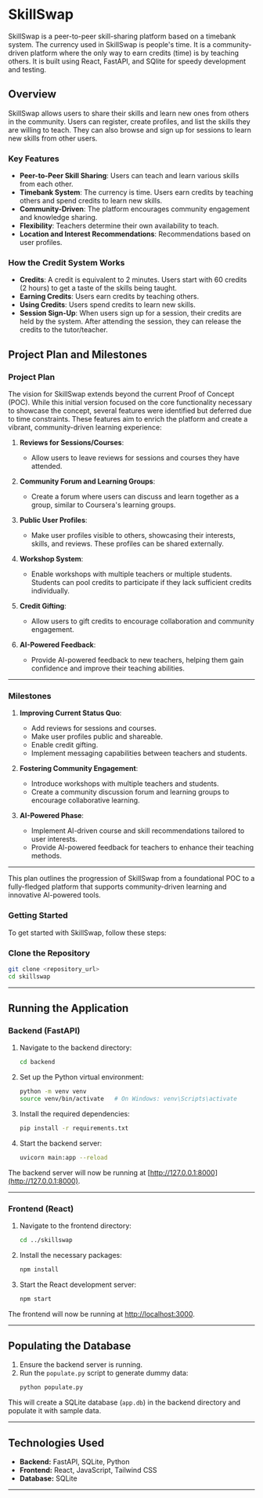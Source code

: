 # SkillSwap

SkillSwap is a peer-to-peer skill-sharing platform based on a timebank system. The currency used in SkillSwap is people's time. It is a community-driven platform where the only way to earn credits (time) is by teaching others. It is built using React, FastAPI, and SQlite for speedy development and testing. 

## Overview

SkillSwap allows users to share their skills and learn new ones from others in the community. Users can register, create profiles, and list the skills they are willing to teach. They can also browse and sign up for sessions to learn new skills from other users.

### Key Features

- **Peer-to-Peer Skill Sharing**: Users can teach and learn various skills from each other.
- **Timebank System**: The currency is time. Users earn credits by teaching others and spend credits to learn new skills.
- **Community-Driven**: The platform encourages community engagement and knowledge sharing.
- **Flexibility**: Teachers determine their own availability to teach.
- **Location and Interest Recommendations**: Recommendations based on user profiles.

### How the Credit System Works

- **Credits**: A credit is equivalent to 2 minutes. Users start with 60 credits (2 hours) to get a taste of the skills being taught.
- **Earning Credits**: Users earn credits by teaching others.
- **Using Credits**: Users spend credits to learn new skills.
- **Session Sign-Up**: When users sign up for a session, their credits are held by the system. After attending the session, they can release the credits to the tutor/teacher.


## Project Plan and Milestones

### Project Plan

The vision for SkillSwap extends beyond the current Proof of Concept (POC). While this initial version focused on the core functionality necessary to showcase the concept, several features were identified but deferred due to time constraints. These features aim to enrich the platform and create a vibrant, community-driven learning experience:

1. **Reviews for Sessions/Courses**:
   - Allow users to leave reviews for sessions and courses they have attended.

2. **Community Forum and Learning Groups**:
   - Create a forum where users can discuss and learn together as a group, similar to Coursera's learning groups.

3. **Public User Profiles**:
   - Make user profiles visible to others, showcasing their interests, skills, and reviews. These profiles can be shared externally.

4. **Workshop System**:
   - Enable workshops with multiple teachers or multiple students. Students can pool credits to participate if they lack sufficient credits individually.

5. **Credit Gifting**:
   - Allow users to gift credits to encourage collaboration and community engagement.

6. **AI-Powered Feedback**:
   - Provide AI-powered feedback to new teachers, helping them gain confidence and improve their teaching abilities.

---

### Milestones

1. **Improving Current Status Quo**:
   - Add reviews for sessions and courses.
   - Make user profiles public and shareable.
   - Enable credit gifting.
   - Implement messaging capabilities between teachers and students.

2. **Fostering Community Engagement**:
   - Introduce workshops with multiple teachers and students.
   - Create a community discussion forum and learning groups to encourage collaborative learning.

3. **AI-Powered Phase**:
   - Implement AI-driven course and skill recommendations tailored to user interests.
   - Provide AI-powered feedback for teachers to enhance their teaching methods.

---

This plan outlines the progression of SkillSwap from a foundational POC to a fully-fledged platform that supports community-driven learning and innovative AI-powered tools.


### Getting Started

To get started with SkillSwap, follow these steps:

### Clone the Repository

```bash
git clone <repository_url>
cd skillswap
```

---

## Running the Application

### Backend (FastAPI)

1. Navigate to the backend directory:
   ```bash
   cd backend
   ```

2. Set up the Python virtual environment:
   ```bash
   python -m venv venv
   source venv/bin/activate   # On Windows: venv\Scripts\activate
   ```

3. Install the required dependencies:
   ```bash
   pip install -r requirements.txt
   ```

4. Start the backend server:
   ```bash
   uvicorn main:app --reload
   ```

The backend server will now be running at [http://127.0.0.1:8000](http://127.0.0.1:8000).

---

### Frontend (React)

1. Navigate to the frontend directory:
   ```bash
   cd ../skillswap
   ```

2. Install the necessary packages:
   ```bash
   npm install
   ```

3. Start the React development server:
   ```bash
   npm start
   ```

The frontend will now be running at [http://localhost:3000](http://localhost:3000).

---

## Populating the Database

1. Ensure the backend server is running.
2. Run the `populate.py` script to generate dummy data:
   ```bash
   python populate.py
   ```

This will create a SQLite database (`app.db`) in the backend directory and populate it with sample data.

---

## Technologies Used

- **Backend:** FastAPI, SQLite, Python
- **Frontend:** React, JavaScript, Tailwind CSS
- **Database:** SQLite

---